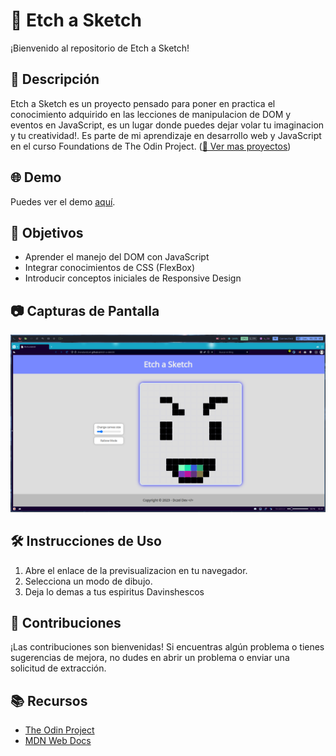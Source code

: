 # 🎨 Etch a Sketch

¡Bienvenido al repositorio de Etch a Sketch!

## 🚀 Descripción

Etch a Sketch es un proyecto pensado para poner en practica el conocimiento adquirido en las lecciones de manipulacion de DOM y eventos en JavaScript, es un lugar donde puedes dejar volar tu imaginacion y tu creatividad!. Es parte de mi aprendizaje en desarrollo web y JavaScript en el curso Foundations de The Odin Project. ([🔗 Ver mas proyectos](https://github.com/JhonatanDczel/the-odin-project-foundations))

## 🌐 Demo

Puedes ver el demo [aquí](https://jhonatandczel.github.io/etch-a-sketch/).

## 🎯 Objetivos

- Aprender el manejo del DOM con JavaScript
- Integrar conocimientos de CSS (FlexBox)
- Introducir conceptos iniciales de Responsive Design

## 📷 Capturas de Pantalla

[![CatBlog preview](https://raw.githubusercontent.com/JhonatanDczel/img/main/etch-a-sketch-preview.png)](https://jhonatandczel.github.io/etch-a-sketch/)

## 🛠️ Instrucciones de Uso

1. Abre el enlace de la previsualizacion en tu navegador.
2. Selecciona un modo de dibujo.
3. Deja lo demas a tus espiritus Davinshescos

## 🤖 Contribuciones

¡Las contribuciones son bienvenidas! Si encuentras algún problema o tienes sugerencias de mejora, no dudes en abrir un problema o enviar una solicitud de extracción.

## 📚 Recursos

- [The Odin Project](https://www.theodinproject.com/)
- [MDN Web Docs](https://developer.mozilla.org/)
